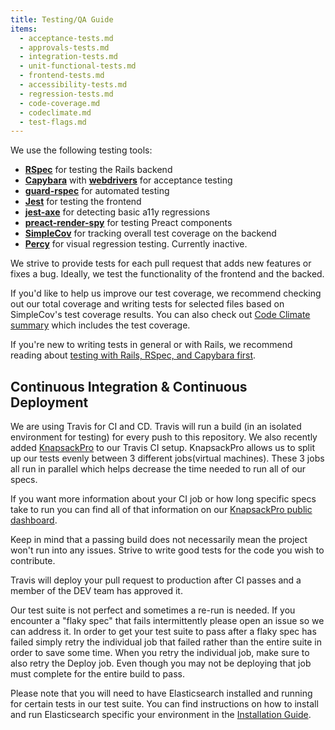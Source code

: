 ```yaml
---
title: Testing/QA Guide
items:
  - acceptance-tests.md
  - approvals-tests.md
  - integration-tests.md
  - unit-functional-tests.md
  - frontend-tests.md
  - accessibility-tests.md
  - regression-tests.md
  - code-coverage.md
  - codeclimate.md
  - test-flags.md
---
```


We use the following testing tools:

- [**RSpec**](http://rspec.info/) for testing the Rails backend
- [**Capybara**](https://github.com/teamcapybara/capybara) with
  [**webdrivers**](https://github.com/titusfortner/webdrivers) for acceptance
  testing
- [**guard-rspec**](https://github.com/guard/guard-rspec) for automated testing
- [**Jest**](https://jestjs.io/) for testing the frontend
- [**jest-axe**](https://github.com/nickcolley/jest-axe) for detecting basic
  a11y regressions
- [**preact-render-spy**](https://github.com/mzgoddard/preact-render-spy) for
  testing Preact components
- [**SimpleCov**](https://github.com/colszowka/simplecov) for tracking overall
  test coverage on the backend
- [**Percy**](https://percy.io/) for visual regression testing. Currently
  inactive.

We strive to provide tests for each pull request that adds new features or fixes
a bug. Ideally, we test the functionality of the frontend and the backed.

If you'd like to help us improve our test coverage, we recommend checking out
our total coverage and writing tests for selected files based on SimpleCov's
test coverage results. You can also check out
[Code Climate summary](https://codeclimate.com/github/thepracticaldev/dev.to)
which includes the test coverage.

If you're new to writing tests in general or with Rails, we recommend reading
about
[testing with Rails, RSpec, and Capybara first](https://guides.rubyonrails.org/testing.html).

## Continuous Integration & Continuous Deployment

We are using Travis for CI and CD. Travis will run a build (in an isolated
environment for testing) for every push to this repository. We also recently
added [KnapsackPro](https://knapsackpro.com/) to our Travis CI setup.
KnapsackPro allows us to split up our tests evenly between 3 different
jobs(virtual machines). These 3 jobs all run in parallel which helps decrease
the time needed to run all of our specs.

If you want more information about your CI job or how long specific specs take
to run you can find all of that information on our
[KnapsackPro public dashboard](https://knapsackpro.com/dashboard/organizations/1142/projects/1022/test_suites/1434/builds).

Keep in mind that a passing build does not necessarily mean the project won't
run into any issues. Strive to write good tests for the code you wish to
contribute.

Travis will deploy your pull request to production after CI passes and a member
of the DEV team has approved it.

Our test suite is not perfect and sometimes a re-run is needed. If you encounter
a "flaky spec" that fails intermittently please open an issue so we can address
it. In order to get your test suite to pass after a flaky spec has failed simply
retry the individual job that failed rather than the entire suite in order to
save some time. When you retry the individual job, make sure to also retry the
Deploy job. Even though you may not be deploying that job must complete for the
entire build to pass.

Please note that you will need to have Elasticsearch installed and running for
certain tests in our test suite. You can find instructions on how to install and
run Elasticsearch specific your environment in the
[Installation Guide](/installation).
